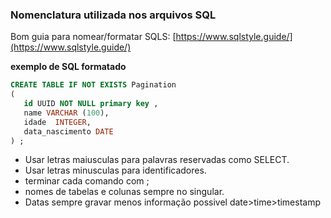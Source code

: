 ### Nomenclatura utilizada nos arquivos SQL

Bom guia para nomear/formatar SQLS: [https://www.sqlstyle.guide/](https://www.sqlstyle.guide/)

**exemplo de SQL formatado**

```sql
CREATE TABLE IF NOT EXISTS Pagination
(
   id UUID NOT NULL primary key ,
   name VARCHAR (100),
   idade  INTEGER,
   data_nascimento DATE
) ;
```

- Usar letras maiusculas para palavras reservadas como SELECT.
- Usar letras minusculas para identificadores.
- terminar cada comando com ;
- nomes de tabelas e colunas sempre no singular.
- Datas sempre gravar menos informação possivel date>time>timestamp